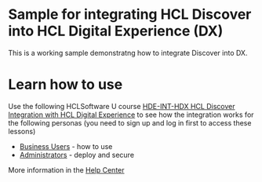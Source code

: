 # Sample for integrating HCL Discover into HCL Digital Experience (DX)

This is a working sample demonstratng how to integrate Discover into DX.


# Learn how to use
Use the following HCLSoftware U course [HDE-INT-HDX HCL Discover Integration with HCL Digital Experience](https://hclsoftwareu.hcltechsw.com/courses/course/hde-int-hdx-hcl-discover-integration-with-hcl-digital-experience) to see how the integration works for the following personas (you need to sign up and log in first to access these lessons)

- [Business Users](https://hclsoftwareu.hcltechsw.com/component/axs/?view=sso_config&id=3&forward=https%3A%2F%2Fhclsoftwareu.hcltechsw.com%2Fcourses%2Flesson%2F%3Fid%3D956) - how to use
- [Administrators](https://hclsoftwareu.hcltechsw.com/component/axs/?view=sso_config&id=3&forward=https%3A%2F%2Fhclsoftwareu.hcltechsw.com%2Fcourses%2Flesson%2F%3Fid%3D1228) - deploy and secure


More information in the [Help Center](https://opensource.hcltechsw.com/digital-experience/latest/build_sites/site_analytics/unica/)
